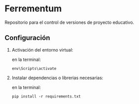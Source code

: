 # Ferrementum
Repositorio para el control de versiones de proyecto educativo.

## Configuración

1. Activación del entorno virtual: 
    
    en la terminal: 
    ```
    env\Scripts\activate
    ```
2. Instalar dependencias o librerias necesarias:

    en la terminal:
    ```
    pip install -r requirements.txt
    ```